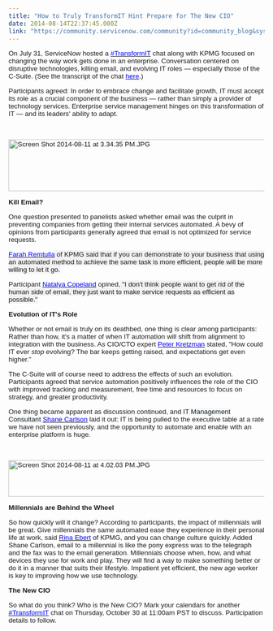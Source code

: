 ```yaml
---
title: "How to Truly TransformIT Hint Prepare for The New CIO"
date: 2014-08-14T22:37:45.000Z
link: "https://community.servicenow.com/community?id=community_blog&sys_id=368c2ae1dbd0dbc01dcaf3231f9619ae"
---
```

<p><span style="font-size: 10pt; font-family: tahoma, arial, helvetica, sans-serif;">On July 31, ServiceNow hosted a <a href="https://www.crowdchat.net/transformit"><span style="color: #0000ff;">#TransformIT</span></a> chat along with KPMG focused on changing the way work gets done in an enterprise. Conversation centered on disruptive technologies, killing email, and evolving IT roles — especially those of the C-Suite. (See the transcript of the chat <a href="https://www.crowdchat.net/transformit"><span style="color: #0000ff;">here</span></a>.)</span></p><p></p><p><span style="font-family: tahoma, arial, helvetica, sans-serif; font-size: 10pt;">Participants agreed: In order to embrace change and facilitate growth, IT must accept its role as a crucial component of the business — rather than simply a provider of technology services. Enterprise service management hinges on this transformation of IT — and its leaders' ability to adapt.</span></p><p><span style="font-family: tahoma, arial, helvetica, sans-serif; font-size: 10pt;"><br/></span></p><p><span style="font-family: tahoma, arial, helvetica, sans-serif; font-size: 10pt;"><img   alt="Screen Shot 2014-08-11 at 3.34.35 PM.JPG" class="image-0 jive-image" src="1ea15d86db94d344e9737a9e0f9619db.iix" style="height: 102px; width: 620px;"/><br/></span></p><p></p><p><span style="font-size: 10pt; font-family: tahoma, arial, helvetica, sans-serif; background: white;"><strong>Kill Email?</strong></span></p><p><span style="font-family: tahoma, arial, helvetica, sans-serif; font-size: 10pt; background: white;">One question presented to panelists asked whether email was the culprit in preventing companies from getting their internal services automated. A bevy of opinions from participants generally agreed that email is not optimized for service requests. </span></p><p></p><p><span style="font-family: tahoma, arial, helvetica, sans-serif; font-size: 10pt;"><a href="https://twitter.com/sitare21"><span style="color: #0000ff;">Farah Remtulla</span></a><span style="background: #F1F1F1;"> of KPMG said that if you can demonstrate to your business that using an automated method to achieve the same task is more efficient, people will be more willing to let it go.</span></span></p><p></p><p><span style="font-family: tahoma, arial, helvetica, sans-serif; font-size: 10pt;">Participant <a href="https://twitter.com/CopelandNatalya"><span style="color: #0000ff;">Natalya Copeland</span></a> opined,<span style="background: #F1F1F1;"> "I don't think people want to get rid of the human side of email, they just want to make service requests as efficient as possible."</span></span></p><p></p><p><span style="font-family: tahoma, arial, helvetica, sans-serif; font-size: 10pt;"><strong>Evolution of IT's Role</strong></span></p><p><span style="font-family: tahoma, arial, helvetica, sans-serif; font-size: 10pt;">Whether or not email is truly on its deathbed, one thing is clear among participants: Rather than how, it's a matter of when IT automation will shift from alignment to integration with the business. As CIO/CTO expert <a href="https://twitter.com/PeterKretzman"><span style="color: #0000ff;">Peter Kretzman</span></a> stated, "How could IT ever <em>stop</em> evolving? The bar keeps getting raised, and expectations get even higher."</span></p><p></p><p><span style="font-family: tahoma, arial, helvetica, sans-serif; font-size: 10pt;">The C-Suite will of course need to address the effects of such an evolution. Participants agreed that service automation positively influences the role of the CIO with improved tracking and measurement, free time and resources to focus on strategy, and greater productivity.</span></p><p></p><p><span style="font-family: tahoma, arial, helvetica, sans-serif; font-size: 10pt;">One thing became apparent as discussion continued, and <span style="background: #F5F8FA;">IT Management Consultant </span><a href="https://twitter.com/ITSMPundit"><span style="color: #0000ff;">Shane Carlson</span></a> laid it out: IT is being pulled to the executive table at a rate we have not seen previously, and the opportunity to automate and enable with an enterprise platform is huge.</span></p><p><span style="font-family: tahoma, arial, helvetica, sans-serif; font-size: 10pt;"><br/></span></p><p><span style="font-family: tahoma, arial, helvetica, sans-serif; font-size: 10pt;"><img   alt="Screen Shot 2014-08-11 at 4.02.03 PM.JPG" class="image-1 jive-image" src="0051f08adb1cd704ed6af3231f9619e8.iix" style="height: 72px; width: 620px;"/><br/></span></p><p></p><p><span style="font-family: tahoma, arial, helvetica, sans-serif; font-size: 10pt;"><strong>Millennials are Behind the Wheel</strong></span></p><p><span style="font-family: tahoma, arial, helvetica, sans-serif; font-size: 10pt;">So how quickly will it change? According to participants, the impact of millennials will be great. Give millennials the same automated ease they experience in their personal life at work, said <a href="https://twitter.com/Rebert512"><span style="color: #0000ff;">Rina Ebert</span></a> of KPMG, and you can change culture quickly. Added Shane Carlson, email to a millennial is like the pony express was to the telegraph and the fax was to the email generation. Millennials choose when, how, and what devices they use for work and play. They will find a way to make something better or do it in a manner that suits their lifestyle. Impatient yet efficient, the new age worker is key to improving how we use technology. </span></p><p></p><p><span style="font-family: tahoma, arial, helvetica, sans-serif; font-size: 10pt;"><strong>The New CIO</strong></span></p><p><span style="font-size: 12pt; font-family: 'times new roman', times;"><span style="font-size: 10pt; font-family: tahoma, arial, helvetica, sans-serif;">So what do you think? Who is the New CIO? Mark your calendars for another <a href="https://www.crowdchat.net/transformit"><span style="color: #0000ff;">#TransformIT</span></a> chat on Thursday, October 30 at 11:00am PST to discuss. Participation details to follow.</span> </span></p>